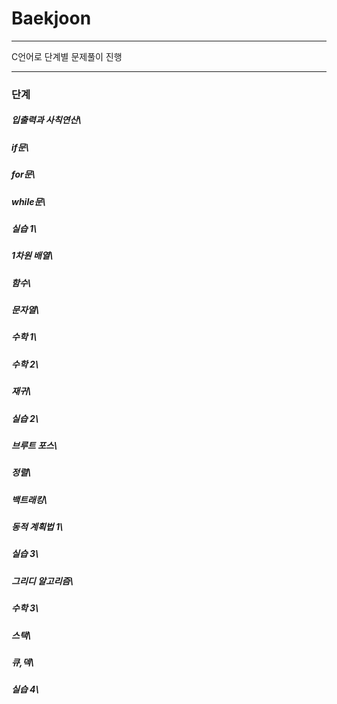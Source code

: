 # Baekjoon
***
C언어로 단계별 문제풀이 진행
***

### 단계
##### 입출력과 사칙연산\
##### if문\
##### for문\
##### while문\
##### 실습 1\
##### 1차원 배열\
##### 함수\
##### 문자열\
##### 수학 1\
##### 수학 2\
##### 재귀\
##### 실습 2\
##### 브루트 포스\
##### 정렬\
##### 백트래킹\
##### 동적 계획법 1\
##### 실습 3\
##### 그리디 알고리즘\
##### 수학 3\
##### 스택\
##### 큐,덱\
##### 실습 4\
